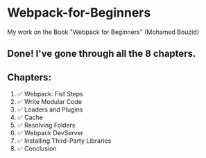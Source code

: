 # Webpack-for-Beginners
My work on the Book "Webpack for Beginners" (Mohamed Bouzid)
## Done! I've gone through all the 8 chapters.
## Chapters:
1. ✅ Webpack: Fist Steps
2. ✅ Write Modular Code
3. ✅ Loaders and Plugins
4. ✅ Cache
5. ✅ Resolving Folders
6. ✅ Webpack DevServer
7. ✅ Installing Third-Party Libraries
8. ✅ Conclusion
